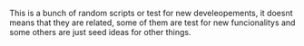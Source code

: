 This is a bunch of random scripts or test for new develeopements, it doesnt means that they are
related, some of them are test for new funcionalitys and some others are just seed ideas for other things.